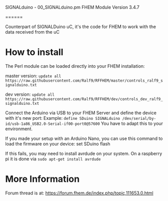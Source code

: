 SIGNALduino - 00_SIGNALduino.pm FHEM Module Version 3.4.7

======

Counterpart of SIGNALDuino uC, it's the code for FHEM to work with the data received from the uC


How to install
======
The Perl module can be loaded directly into your FHEM installation:

master version:
```update all https://raw.githubusercontent.com/Ralf9/RFFHEM/master/controls_ralf9_signalduino.txt```

dev version:
```update all https://raw.githubusercontent.com/Ralf9/RFFHEM/dev/controls_dev_ralf9_signalduino.txt```


Connect the Arduino via USB to your FHEM Server and define the device with it's new port:
Example: ```define SDuino SIGNALduino /dev/serial/by-id/usb-1a86_USB2.0-Serial-if00-port0@57600```
You have to adapt this to your environment.

If you made your setup with an Arduino Nano, you can use this command to load the firmware on your device:
set SDuino flash

If this fails, you may need to install avrdude on your system.
On a raspberry pi it is done via ```sudo apt-get install avrdude```

More Information
=====
Forum thread is at: https://forum.fhem.de/index.php/topic,111653.0.html
